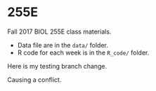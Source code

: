 # 255E

Fall 2017 BIOL 255E class materials. 

* Data file are in the `data/` folder.
* R code for each week is in the `R_code/` folder.

Here is my testing branch change.

Causing a conflict.